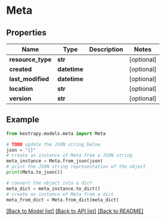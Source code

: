 # Meta


## Properties

Name | Type | Description | Notes
------------ | ------------- | ------------- | -------------
**resource_type** | **str** |  | [optional] 
**created** | **datetime** |  | [optional] 
**last_modified** | **datetime** |  | [optional] 
**location** | **str** |  | [optional] 
**version** | **str** |  | [optional] 

## Example

```python
from kestrapy.models.meta import Meta

# TODO update the JSON string below
json = "{}"
# create an instance of Meta from a JSON string
meta_instance = Meta.from_json(json)
# print the JSON string representation of the object
print(Meta.to_json())

# convert the object into a dict
meta_dict = meta_instance.to_dict()
# create an instance of Meta from a dict
meta_from_dict = Meta.from_dict(meta_dict)
```
[[Back to Model list]](../README.md#documentation-for-models) [[Back to API list]](../README.md#documentation-for-api-endpoints) [[Back to README]](../README.md)


